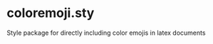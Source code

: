 coloremoji.sty
==============

Style package for directly including color emojis in latex documents

